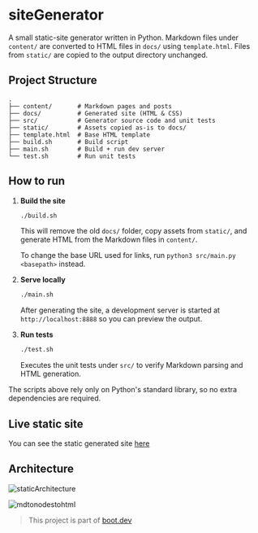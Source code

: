 # siteGenerator
A small static-site generator written in Python. Markdown files under `content/` are converted to HTML files in `docs/` using `template.html`. Files from `static/` are copied to the output directory unchanged.

## Project Structure

```
.
├── content/       # Markdown pages and posts
├── docs/          # Generated site (HTML & CSS)
├── src/           # Generator source code and unit tests
├── static/        # Assets copied as-is to docs/
├── template.html  # Base HTML template
├── build.sh       # Build script
├── main.sh        # Build + run dev server
└── test.sh        # Run unit tests
```

## How to run

1. **Build the site**

   ```bash
   ./build.sh
   ```

   This will remove the old `docs/` folder, copy assets from `static/`, and generate HTML from the Markdown files in `content/`.

   To change the base URL used for links, run `python3 src/main.py <basepath>` instead.

2. **Serve locally**

   ```bash
   ./main.sh
   ```

   After generating the site, a development server is started at `http://localhost:8888` so you can preview the output.

3. **Run tests**

   ```bash
   ./test.sh
   ```

   Executes the unit tests under `src/` to verify Markdown parsing and HTML generation.

The scripts above rely only on Python's standard library, so no extra dependencies are required.

## Live static site

You can see the static generated site [here](https://mohamedtmismail.github.io/siteGenerator/)

## Architecture

![staticArchitecture](https://github.com/user-attachments/assets/09bb3053-a99d-407e-bff3-a16c2a7f6060)

![mdtonodestohtml](https://github.com/user-attachments/assets/7f1e510d-f304-4b86-8b33-55ff05a2db19)


> This project is part of [boot.dev](https://boot.dev)
